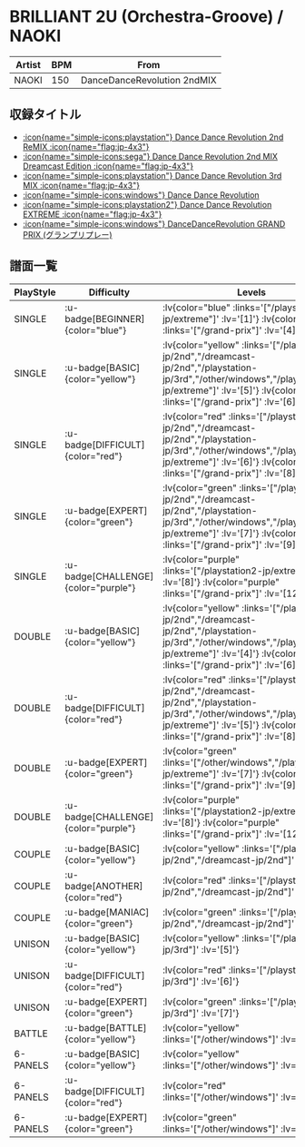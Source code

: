 # BRILLIANT 2U (Orchestra-Groove) / NAOKI

|Artist|BPM|From|
|------|---|----|
|NAOKI|150|DanceDanceRevolution 2ndMIX|

## 収録タイトル

- [ :icon{name="simple-icons:playstation"} Dance Dance Revolution 2nd ReMIX :icon{name="flag:jp-4x3"} ](/playstation-jp/2nd)
- [ :icon{name="simple-icons:sega"} Dance Dance Revolution 2nd MIX Dreamcast Edition :icon{name="flag:jp-4x3"} ](/dreamcast-jp/2nd)
- [ :icon{name="simple-icons:playstation"} Dance Dance Revolution 3rd MIX :icon{name="flag:jp-4x3"} ](/playstation-jp/3rd)
- [ :icon{name="simple-icons:windows"} Dance Dance Revolution](/other/windows)
- [ :icon{name="simple-icons:playstation2"} Dance Dance Revolution EXTREME :icon{name="flag:jp-4x3"} ](/playstation2-jp/extreme)
- [ :icon{name="simple-icons:windows"} DanceDanceRevolution GRAND PRIX (グランプリプレー)](/grand-prix)

## 譜面一覧

|PlayStyle|Difficulty|Levels|Notes|Movie|
|---------|----------|------|-----|-----|
|SINGLE| :u-badge[BEGINNER]{color="blue"} | :lv{color="blue" :links='["/playstation2-jp/extreme"]' :lv='[1]'}  :lv{color="blue" :links='["/grand-prix"]' :lv='[4]'} |100/0||
|SINGLE| :u-badge[BASIC]{color="yellow"} | :lv{color="yellow" :links='["/playstation-jp/2nd","/dreamcast-jp/2nd","/playstation-jp/3rd","/other/windows","/playstation2-jp/extreme"]' :lv='[5]'}  :lv{color="yellow" :links='["/grand-prix"]' :lv='[6]'} |166/0||
|SINGLE| :u-badge[DIFFICULT]{color="red"} | :lv{color="red" :links='["/playstation-jp/2nd","/dreamcast-jp/2nd","/playstation-jp/3rd","/other/windows","/playstation2-jp/extreme"]' :lv='[6]'}  :lv{color="red" :links='["/grand-prix"]' :lv='[8]'} |187/0||
|SINGLE| :u-badge[EXPERT]{color="green"} | :lv{color="green" :links='["/playstation-jp/2nd","/dreamcast-jp/2nd","/playstation-jp/3rd","/other/windows","/playstation2-jp/extreme"]' :lv='[7]'}  :lv{color="green" :links='["/grand-prix"]' :lv='[9]'} |226/0||
|SINGLE| :u-badge[CHALLENGE]{color="purple"} | :lv{color="purple" :links='["/playstation2-jp/extreme"]' :lv='[8]'}  :lv{color="purple" :links='["/grand-prix"]' :lv='[12]'} |309/0||
|DOUBLE| :u-badge[BASIC]{color="yellow"} | :lv{color="yellow" :links='["/playstation-jp/2nd","/dreamcast-jp/2nd","/playstation-jp/3rd","/other/windows","/playstation2-jp/extreme"]' :lv='[4]'}  :lv{color="yellow" :links='["/grand-prix"]' :lv='[6]'} |171/0||
|DOUBLE| :u-badge[DIFFICULT]{color="red"} | :lv{color="red" :links='["/playstation-jp/2nd","/dreamcast-jp/2nd","/playstation-jp/3rd","/other/windows","/playstation2-jp/extreme"]' :lv='[5]'}  :lv{color="red" :links='["/grand-prix"]' :lv='[8]'} |187/0||
|DOUBLE| :u-badge[EXPERT]{color="green"} | :lv{color="green" :links='["/other/windows","/playstation2-jp/extreme"]' :lv='[7]'}  :lv{color="green" :links='["/grand-prix"]' :lv='[9]'} |236/0||
|DOUBLE| :u-badge[CHALLENGE]{color="purple"} | :lv{color="purple" :links='["/playstation2-jp/extreme"]' :lv='[8]'}  :lv{color="purple" :links='["/grand-prix"]' :lv='[12]'} |324/0||
|COUPLE| :u-badge[BASIC]{color="yellow"} | :lv{color="yellow" :links='["/playstation-jp/2nd","/dreamcast-jp/2nd"]' :lv='[5]'} |153/0||
|COUPLE| :u-badge[ANOTHER]{color="red"} | :lv{color="red" :links='["/playstation-jp/2nd","/dreamcast-jp/2nd"]' :lv='[6]'} |175/0||
|COUPLE| :u-badge[MANIAC]{color="green"} | :lv{color="green" :links='["/playstation-jp/2nd","/dreamcast-jp/2nd"]' :lv='[7]'} |1P:216/0 2P:217/0||
|UNISON| :u-badge[BASIC]{color="yellow"} | :lv{color="yellow" :links='["/playstation-jp/3rd"]' :lv='[5]'} |||
|UNISON| :u-badge[DIFFICULT]{color="red"} | :lv{color="red" :links='["/playstation-jp/3rd"]' :lv='[6]'} |||
|UNISON| :u-badge[EXPERT]{color="green"} | :lv{color="green" :links='["/playstation-jp/3rd"]' :lv='[7]'} |||
|BATTLE| :u-badge[BATTLE]{color="yellow"} | :lv{color="yellow" :links='["/other/windows"]' :lv='[7]'} |||
|6-PANELS| :u-badge[BASIC]{color="yellow"} | :lv{color="yellow" :links='["/other/windows"]' :lv='[4]'} |159/0||
|6-PANELS| :u-badge[DIFFICULT]{color="red"} | :lv{color="red" :links='["/other/windows"]' :lv='[6]'} |183/0||
|6-PANELS| :u-badge[EXPERT]{color="green"} | :lv{color="green" :links='["/other/windows"]' :lv='[7]'} |226/0||
